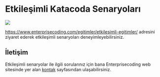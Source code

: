 # Etkileşimli Katacoda Senaryoları

[![](http://shields.katacoda.com/katacoda/fatihboy/count.svg)](https://www.katacoda.com/fatihboy "Enterprisecoding'in katacoda senaryoları")

https://www.enterprisecoding.com/egitimler/etkilesimli-egitimler/ adresini ziyaret ederek etkileşimli senaryoları deneyimleyebilirsiniz.

## İletişim

Etkileşimli senaryolar ile ilgili sorularınız için bana Enterprisecoding web sitesinde yer alan [kontak](http://www.enterprisecoding.com/contact) sayfasından ulaşabilirsiniz.
